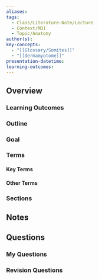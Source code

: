 ```yaml
---
aliases: 
tags:
  - Class/Literature-Note/Lecture
  - Context/MD1
  - Topic/Anatomy
author(s): 
key-concepts:
  - "[[Glossary/Somites]]"
  - "[[dermamyotome]]"
presentation-datetime: 
learning-outcomes:
---
```



## Overview
### Learning Outcomes

### Outline

### Goal

### Terms
#### Key Terms

#### Other Terms

### Sections


## Notes


## Questions

### My Questions
### Revision Questions




